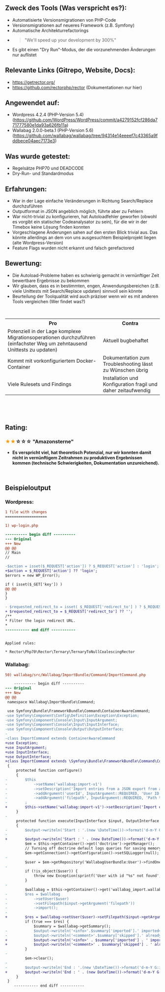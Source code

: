 <h2>Zweck des Tools (Was verspricht es?):</h2>
<ul>
  <li>Automatisierte Versionsmigrationen von PHP-Code</li>
  <li>Versionsmigrationen auf neueres Framework (z.B. Symfony)</li>
  <li>Automatische Architekturrefactorings</li>
  <li>
    <blockquote>"We'll speed up your development by 300%"</blockquote>
  </li>
  <li>Es gibt einen "Dry Run"-Modus, der die vorzunehmenden Änderungen nur auflistet</li>
</ul>
<h2>Relevante Links (Gitrepo, Website, Docs):</h2>
<ul>
  <li>
    <a href="https://getrector.org/">https://getrector.org/</a>
  </li>
  <li>
    <a href="https://github.com/rectorphp/rector">https://github.com/rectorphp/rector</a> (Dokumentationen nur hier)</li>
</ul>
<h2>Angewendet auf:</h2>
<ul>
  <li>Wordpress 4.2.4 (PHP-Version 5.4) (<a href="https://github.com/WordPress/WordPress/commit/a4279152fcf286da771777580e1da93a626fb11a">https://github.com/WordPress/WordPress/commit/a4279152fcf286da771777580e1da93a626fb11a</a>)</li>
  <li>
    <span>Wallabag 2.0.0-beta.1 (PHP-Version 5.6) (<a href="https://github.com/wallabag/wallabag/tree/94314e14eeeef7c43365a9fddbece04aec7173e3">https://github.com/wallabag/wallabag/tree/94314e14eeeef7c43365a9fddbece04aec7173e3</a>)</span>
  </li>
</ul>
<h2>Was wurde getestet:</h2>
<ul>
  <li>Regelsätze PHP70 und DEADCODE</li>
  <li>Dry-Run- und Standardmodus</li>
</ul>
<h2>Erfahrungen:</h2>
<ul>
  <li>War in der Lage einfache Veränderungen in Richtung Search/Replace durchzuführen</li>
  <li>Outputformat in JSON angeblich möglich, führte aber zu Fehlern</li>
  <li>War nicht-trivial zu konfigurieren, hat Autoloadfehler geworfen (obwohl es vorgibt ein statischer Codeanalysator zu sein), für die wir in der Timebox keine Lösung finden konnten</li>
  <li>Vorgeschlagene Änderungen sahen auf den ersten Blick trivial aus. Das könnte allerdings an dem von uns ausgesuchtem Beispielprojekt liegen (alte Wordpress-Version)</li>
  <li>Feature Flags wurden nicht erkannt und falsch gerefactored</li>
</ul>
<h2>Bewertung:</h2>
<ul>
  <li>Die Autoload-Probleme haben es schwierig gemacht in vernünftiger Zeit bewertbare Ergebnisse zu bekommen</li>
  <li>Wir glauben, dass es in bestimmten, engen, Anwendungsbereichen (z.B. viele Unittests mit Search/Replace updaten) sinnvoll sein könnte</li>
  <li>Beurteilung der Toolqualität wird auch präziser wenn wir es mit anderen Tools vergleichen (Wer findet was?)</li>
</ul>
<p>
  <br/>
</p>
<table class="wrapped">
  <colgroup> <col/> <col/> </colgroup>
  <tbody>
    <tr>
      <th>Pro</th>
      <th>Contra</th>
    </tr>
    <tr>
      <td>Potenziell in der Lage komplexe Migrationsoperationen durchzuführen (einfachster Weg um zehntausend Unittests zu updaten)</td>
      <td>Aktuell bugbehaftet</td>
    </tr>
    <tr>
      <td>Kommt mit vorkonfiguriertem Docker-Container</td>
      <td>Dokumentation zum Troubleshooting lässt zu Wünschen übrig</td>
    </tr>
    <tr>
      <td>Viele Rulesets und Findings</td>
      <td>Installation und Konfiguration fragil und daher zeitaufwendig</td>
    </tr>
  </tbody>
</table>
<p>
  <br/>
</p>
<p>
  <br/>
</p>
<h2>Rating:</h2>
<h3>
  <span style="color: rgb(255,153,0);">★★</span>☆☆☆ <strong>"Amazonsterne"<br/>
  </strong>
</h3>
<ul>
  <li>
    <strong>Es verspricht viel, hat theoretisch Potenzial, nur wir konnten damit nicht in vernünftigem Zeitrahmen zu produktiven Ergebnissen kommen (technische Schwierigkeiten, Dokumentation unzureichend).</strong>
  </li>
</ul>
<p>
  <br/>
</p>
<h2>
  <ac:inline-comment-marker ac:ref="b3016897-ce22-4789-90b7-e9dd205bb461">Beispieloutput</ac:inline-comment-marker>
</h2>
<h3>Wordpress:</h3>

```diff
1 file with changes
===================

1) wp-login.php

---------- begin diff ----------
--- Original
+++ New
@@ @@
// Main
//

-$action = isset($_REQUEST['action']) ? $_REQUEST['action'] : 'login';
+$action = $_REQUEST['action'] ?? 'login';
$errors = new WP_Error();

if ( isset($_GET['key']) )
@@ @@
}
}

- $requested_redirect_to = isset( $_REQUEST['redirect_to'] ) ? $_REQUEST['redirect_to'] : '';
+ $requested_redirect_to = $_REQUEST['redirect_to'] ?? '';
/**
* Filter the login redirect URL.
*
----------- end diff -----------


Applied rules:

* Rector\Php70\Rector\Ternary\TernaryToNullCoalescingRector
```
<h3 class="auto-cursor-target">Wallabag:</h3>

```diff
50) wallabag/src/Wallabag/ImportBundle/Command/ImportCommand.php

    ---------- begin diff ----------
--- Original
+++ New
@@ @@
 namespace Wallabag\ImportBundle\Command;

 use Symfony\Bundle\FrameworkBundle\Command\ContainerAwareCommand;
-use Symfony\Component\Config\Definition\Exception\Exception;
-use Symfony\Component\Console\Input\InputArgument;
-use Symfony\Component\Console\Input\InputInterface;
-use Symfony\Component\Console\Output\OutputInterface;
-
-class ImportCommand extends ContainerAwareCommand
+use Exception;
+use InputArgument;
+use InputInterface;
+use OutputInterface;
+class ImportCommand extends \Symfony\Bundle\FrameworkBundle\Command\ContainerAwareCommand
 {
     protected function configure()
     {
-        $this
-            ->setName('wallabag:import-v1')
-            ->setDescription('Import entries from a JSON export from a wallabag v1 instance')
-            ->addArgument('userId', InputArgument::REQUIRED, 'User ID to populate')
-            ->addArgument('filepath', InputArgument::REQUIRED, 'Path to the JSON file')
-        ;
+        $this->setName('wallabag:import-v1')->setDescription('Import entries from a JSON export from a wallabag v1 instance')->addArgument('userId', InputArgument::REQUIRED, 'User ID to populate')->addArgument('filepath', InputArgument::REQUIRED, 'Path to the JSON file');
     }
-
     protected function execute(InputInterface $input, OutputInterface $output)
     {
-        $output->writeln('Start : '.(new \DateTime())->format('d-m-Y G:i:s').' ---');
-
+        $output->writeln('Start : ' . (new DateTime())->format('d-m-Y G:i:s') . ' ---');
         $em = $this->getContainer()->get('doctrine')->getManager();
         // Turning off doctrine default logs queries for saving memory
         $em->getConnection()->getConfiguration()->setSQLLogger(null);
-
         $user = $em->getRepository('WallabagUserBundle:User')->findOneById($input->getArgument('userId'));
-
         if (!is_object($user)) {
             throw new Exception(sprintf('User with id "%s" not found', $input->getArgument('userId')));
         }
-
         $wallabag = $this->getContainer()->get('wallabag_import.wallabag_v1.import');
-        $res = $wallabag
-            ->setUser($user)
-            ->setFilepath($input->getArgument('filepath'))
-            ->import();
-
+        $res = $wallabag->setUser($user)->setFilepath($input->getArgument('filepath'))->import();
         if (true === $res) {
             $summary = $wallabag->getSummary();
-            $output->writeln('<info>'.$summary['imported'].' imported</info>');
-            $output->writeln('<comment>'.$summary['skipped'].' already saved</comment>');
+            $output->writeln('<info>' . $summary['imported'] . ' imported</info>');
+            $output->writeln('<comment>' . $summary['skipped'] . ' already saved</comment>');
         }
-
         $em->clear();
-
-        $output->writeln('End : '.(new \DateTime())->format('d-m-Y G:i:s').' ---');
+        $output->writeln('End : ' . (new DateTime())->format('d-m-Y G:i:s') . ' ---');
     }
 }
    ----------- end diff -----------

```
